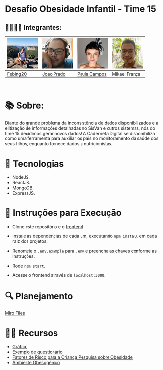 # Desafio Obesidade Infantil - Time 15 

## 👩‍👩‍👧‍👧 Integrantes:
|<img src="readmeFiles/pics/fernandapp.jpg" width="100" />|<img src="readmeFiles/pics/joaopp.jpg" width="100" />|<img src="readmeFiles/pics/solpp.jpg" width="100" />|<img src="readmeFiles/pics/mikael.png" width="100" />|
|---|---|---|---|
|[Febing20](https://github.com/febing20)|[Joao Prado](https://github.com/jppradoleal)|[Paula Campos](https://github.com/Paulacamposro)|Mikael França|
<br />

# 📚 Sobre:
Diante do grande problema da inconsistência de dados disponibilizados e a elitização de informações detalhadas no SisVan e outros sistemas, nós do time 15 decidimos gerar novos dados! A Caderneta Digital se disponibiliza como uma ferramenta para auxiliar os pais no monitoramento da saúde dos seus filhos, enquanto fornece dados a nutricionistas.

# 🔧 Tecnologias
* NodeJS.
* ReactJS.
* MongoDB.
* ExpressJS.

# 📃 Instruções para Execução
* Clone este repositório e o [frontend](https://github.com/jppradoleal/hackathon-saude-infantil-frontend-time-15)

* Instale as dependências de cada um, executando `npm install` em cada raiz dos projetos.

* Renomeie o `.env.example` para `.env` e preencha as chaves conforme as instruções.

* Rode `npm start`.

* Acesse o frontend através de `localhost:3000`.

# 🔍 Planejamento

[Miro Files](https://miro.com/app/board/o9J_khtMfM0=/)

# 👩‍🏫 Recursos

* [Gráfico](https://c3js.org/gettingstarted.html)
* [Exemplo de questionário](https://global.rethinkobesity.com/patients.html#section-weight-management-goals)
* [Fatores de Risco para a Criança Pesquisa sobre Obesidade](https://www.scielo.br/scielo.php?script=sci_arttext&pid=S0034-71672010000100012)
* [Ambiente Obesogênico](https://www.scielo.br/scielo.php?script=sci_arttext&pid=S0021-75572016000400030&lng=pt&tlng=pt)



